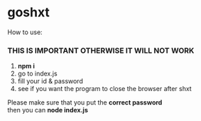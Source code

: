 # goshxt  
  
How to use:

### THIS IS IMPORTANT OTHERWISE IT WILL NOT WORK

1. **npm i**
2. go to index.js  
3. fill your id & password  
4. see if you want the program to close the browser after shxt  
  
Please make sure that you put the **correct password**  
then you can **node index.js**